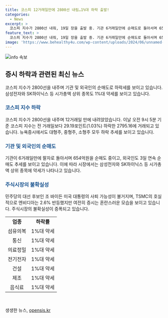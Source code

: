 ```yaml
---
title: 코스피 12거래일만에 2800선 내림…1%대 하락 출발!
categories:
  - News
excerpt: >
  코스피 지수가 2800선 내줘, 19일 장을 출발 중. 기관 6거래일만에 순매도로 돌아서며 654억원 매도. 외국인도 3일 연속 팔자에 나서며 711억원 매도. 프로그램 매매에서 차익거래 126억원, 비차익거래 440억원 매도. 뉴욕증시도 하락하며 미 대선 후보 조 바이든의 사퇴 가능성 불안. 대형주가 1.11% 하락, 중소형주도 하락세. 삼성전자 1.50%, SK하이닉스 1.41%, 한전기술 2.68% 약세. (원문 150자)
feature_text: >
  코스피 지수가 2800선 내줘, 19일 장을 출발 중. 기관 6거래일만에 순매도로 돌아서며 654억원 매도. 외국인도 3일 연속 팔자에 나서며 711억원 매도. 프로그램 매매에서 차익거래 126억원, 비차익거래 440억원 매도. 뉴욕증시도 하락하며 미 대선 후보 조 바이든의 사퇴 가능성 불안. 대형주가 1.11% 하락, 중소형주도 하락세. 삼성전자 1.50%, SK하이닉스 1.41%, 한전기술 2.68% 약세. (원문 150자)
image: 'https://www.behealthy4u.com/wp-content/uploads/2024/06/unnamed-file.png'
---
```


<p><img src="https://www.behealthy4u.com/wp-content/uploads/2024/06/unnamed-file.png" alt="info 속보" /></p>

<h2 data-ke-size="size26">증시 하락과 관련된 최신 뉴스</h2>

<p data-ke-size="size16">코스피 지수가 2800선을 내주며 기관 및 외국인의 순매도로 하락세를 보이고 있습니다. 삼성전자와 SK하이닉스 등 시가총액 상위 종목도 1%대 약세를 보이고 있습니다.</p>

<h3><b><span style="color: #1a5490;">코스피 지수 하락</span></b></h3>

<p data-ke-size="size16">코스피 지수가 2800선을 내주며 12거래일 만에 내려앉았습니다. 이날 오전 9시 5분 기준 코스피 지수는 전 거래일보다 29.19포인트(1.03%) 하락한 2795.16에 거래되고 있습니다. 뉴욕증시에서도 대형주, 중형주, 소형주 모두 하락 추세를 보이고 있습니다.</p>

<h3><b><span style="color: #1a5490;">기관 및 외국인의 순매도</span></b></h3>

<p data-ke-size="size16">기관이 6거래일만에 팔자로 돌아서며 654억원을 순매도 중이고, 외국인도 3일 연속 순매도 추세를 보이고 있습니다. 이에 따라 시장에서는 삼성전자와 SK하이닉스 등 시가총액 상위 종목에 약세가 나타나고 있습니다.</p>

<h3><b><span style="color: #1a5490;">주식시장의 불확실성</span></b></h3>

<p data-ke-size="size16">민주당의 대선 후보인 조 바이든 미국 대통령의 사퇴 가능성이 불거지며, TSMC의 호실적으로 엔비디아는 2.6% 반등했지만 여전히 증시는 혼란스러운 모습을 보이고 있습니다. 주식시장의 불확실성이 증폭되고 있습니다.</p>

<table>
    <tr>
        <td style="text-align: center; height: 17px;"><b>업종</b></td>
        <td style="text-align: center; height: 17px;"><b>하락률</b></td>
    </tr>
    <tr>
        <td style="text-align: center; height: 17px;">섬유의복</td>
        <td style="text-align: center; height: 17px;">1%대 약세</td>
    </tr>
    <tr>
        <td style="text-align: center; height: 17px;">통신</td>
        <td style="text-align: center; height: 17px;">1%대 약세</td>
    </tr>
    <tr>
        <td style="text-align: center; height: 17px;">의료정밀</td>
        <td style="text-align: center; height: 17px;">1%대 약세</td>
    </tr>
    <tr>
        <td style="text-align: center; height: 17px;">전기전자</td>
        <td style="text-align: center; height: 17px;">1%대 약세</td>
    </tr>
    <tr>
        <td style="text-align: center; height: 17px;">건설</td>
        <td style="text-align: center; height: 17px;">1%대 약세</td>
    </tr>
    <tr>
        <td style="text-align: center; height: 17px;">제조</td>
        <td style="text-align: center; height: 17px;">1%대 약세</td>
    </tr>
    <tr>
        <td style="text-align: center; height: 17px;">음식료</td>
        <td style="text-align: center; height: 17px;">1%대 약세</td>
    </tr>
</table>

<p data-ke-size="size16">&nbsp;</p>
생생한 뉴스, <a href="https://opensis.kr" rel="dofollow">opensis.kr</a>


